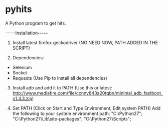# pyhits
A Python program to get hits.

-----Installation-----

1. Install latest firefox geckodriver (NO NEED NOW, PATH ADDED IN THE SCRIPT)

2. Dependencies:
- Selenium 
- Socket
- Requests
(Use Pip to install all dependencies)

3. Install adb and add it to PATH
(Use this or latest: http://www.mediafire.com/file/ccnnv843a20tqbn/minimal_adb_fastboot_v1.4.3.zip)

4. Set PATH
(Click on Start and Type Environment, Edit system PATH)
Add the following to your system environment path:
"C:\Python27\";
"C:\Python27\Lib\site-packages\";
"C:\Python27\Scripts\";

